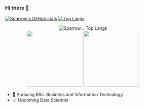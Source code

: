 ### Hi there 👋

[![Sparrow's GitHub stats](https://github-readme-stats.vercel.app/api?username=SparrowTheWalker&theme=radical&show_icons=true)](https://github.com/anuraghazra/github-readme-stats)  [![Top Langs](https://github-readme-stats.vercel.app/api/top-langs/?username=SparrowTheWalker&theme=radical&show_icons=true)](https://github.com/anuraghazra/github-readme-stats)

<div align="center">
<img src="https://github-readme-stats.vercel.app/api/top-langs/?username=sparrowthewalker&langs_count=8&layout=compact&theme=gotham" alt="Sparrow :: Top Langs" />

[comment]: <> (<img height="150em" src="https://github-readme-stats.vercel.app/api/pin/?username=sparrowthewalker&repo=Kryptale&theme=radical" alt="Sparrow :: Trending Repo" />)
</div>

<div align="center">
  <img height="180em" src="https://github-readme-streak-stats.herokuapp.com/?user=sparrowthewalker&theme=gotham&hide_border=true"  alt=""/>
  <img height="180em" src="https://github-readme-stats.vercel.app/api?username=sparrowthewalker&show_icons=true&cache_seconds=86400&theme=gotham" alt=""/> 
</div>



- 🌱 Pursuing BSc. Business and Information Technology
- 📈 Upcoming Data Scientist
